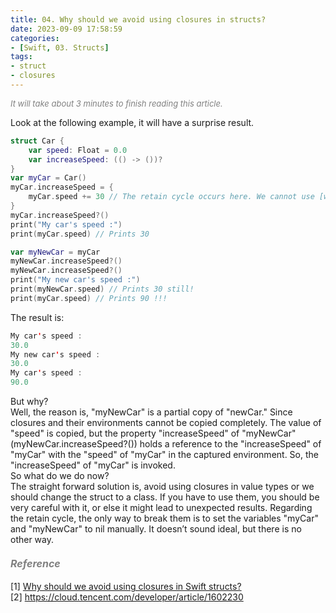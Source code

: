 ```yaml
---
title: 04. Why should we avoid using closures in structs?
date: 2023-09-09 17:58:59
categories: 
- [Swift, 03. Structs]
tags:
- struct
- closures
---
```


<font color=gray size=2>*It will take about 3 minutes to finish reading this article.*</font>

Look at the following example, it will have a surprise result.

```Swift
struct Car {
    var speed: Float = 0.0
    var increaseSpeed: (() -> ())?
}
var myCar = Car()
myCar.increaseSpeed = {
    myCar.speed += 30 // The retain cycle occurs here. We cannot use [weak myCar] as myCar is a value type.
}
myCar.increaseSpeed?()
print("My car's speed :")
print(myCar.speed) // Prints 30

var myNewCar = myCar
myNewCar.increaseSpeed?()
myNewCar.increaseSpeed?()
print("My new car's speed :")
print(myNewCar.speed) // Prints 30 still!
print(myCar.speed) // Prints 90 !!!
```
The result is:
```Swift
My car's speed :
30.0
My new car's speed :
30.0
My car's speed :
90.0
```
But why?  
Well, the reason is, "myNewCar" is a partial copy of "newCar." Since closures and their environments cannot be copied completely. The value of "speed" is copied, but the property "increaseSpeed" of "myNewCar" (myNewCar.increaseSpeed?()) holds a reference to the "increaseSpeed" of "myCar" with the "speed" of "myCar" in the captured environment. So, the "increaseSpeed" of "myCar" is invoked.   
So what do we do now?   
The straight forward solution is, avoid using closures in value types or we should change the struct to a class. If you have to use them, you should be very careful with it, or else it might lead to unexpected results. Regarding the retain cycle, the only way to break them is to set the variables "myCar" and "myNewCar" to nil manually. It doesn’t sound ideal, but there is no other way. 

#### <font size=3 color=gray>*Reference*</font>
[1] [Why should we avoid using closures in Swift structs?](https://ohmyswift.com/blog/2020/01/10/why-should-we-avoid-using-closures-in-swift-structs/)  
[2] https://cloud.tencent.com/developer/article/1602230